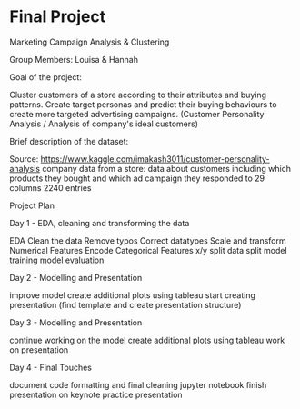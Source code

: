 # Final Project
Marketing Campaign Analysis & Clustering  

Group Members: Louisa & Hannah

Goal of the project:

Cluster customers of a store according to their attributes and buying patterns. Create target personas and predict their buying behaviours to create more targeted advertising campaigns.  (Customer Personality Analysis / Analysis of company's ideal customers)


Brief description of the dataset:

Source: https://www.kaggle.com/imakash3011/customer-personality-analysis 
company data from a store: data about customers including which products they bought and which ad campaign they responded to 
29 columns 
2240 entries


Project Plan


Day 1 - EDA, cleaning and transforming the data

EDA
Clean the data
Remove typos 
Correct datatypes
Scale and transform Numerical Features
Encode Categorical Features
x/y split
data split
model training
model evaluation


Day 2 - Modelling and Presentation

improve model
create additional plots using tableau
start creating presentation (find template and create presentation structure)


Day 3 - Modelling and Presentation
 
continue working on the model
create additional plots using tableau
work on presentation


Day 4 - Final Touches

document code
formatting and final cleaning jupyter notebook
finish presentation on keynote
practice presentation
